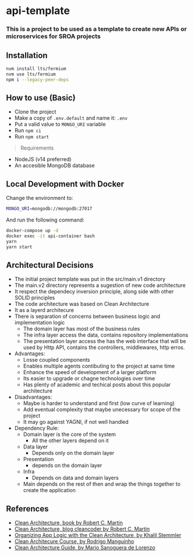 # api-template

### This is a project to be used as a template to create new APIs or microservices for SROA projects

## Installation

```sh
nvm install lts/fermium
nvm use lts/fermium
npm i --legacy-peer-deps
```
## How to use (Basic)

- Clone the project
- Make a copy of `.env.default` and name it: `.env`
- Put a valid value to `MONGO_URI` variable
- Run `npm ci`
- Run `npm start`

> Requirements

- NodeJS (v14 preferred)
- An accesible MongoDB database

## Local Development with Docker

Change the environment to:
```sh
MONGO_URI=mongodb://mongodb:27017
```
And run the following command:

```sh
docker-compose up -d
docker exec -it api-container bash
yarn
yarn start
```

## Architectural Decisions
 - The initial project template was put in the src/main.v1 directory
 - The main.v2 directory represents a sugestion of new code architecture
 - It respect the dependecy inversion principle, along side with other SOLID principles
 - The code architecture was based on Clean Architecture
 - It as a layerd architecure
 - There is separation of concerns between business logic and implementation logic
   - The domain layer has most of the business rules
   - The infra layer access the data, contains repository implementations
   - The presentation layer access the has the web interface that will be used by Http API, contains the controllers, middlewares, http erros.
 - Advantages:
   - Losse coupled components
   - Enables multiple agents contibuting to the project at same time
   - Enhance the speed of development of a larger platform
   - Its easier to upgrade or chagne technologies over time
   - Has plenty of academic and techical posts about this popular architecture
 - Disadvantages:
   - Maybe is harder to understand and first (low curve of learning)
   - Add eventual complexity that maybe unecessary for scope of the project
   - It may go against YAGNI, if not well handled
 - Dependency Rule:
   - Domain layer is the core of the system
     - All the other layers depend on it
   - Data layer
     - Depends only on the domain layer
   - Presentation
     - depends on the domain layer
   - Infra
     - Depends on data and domain layers
   - Main depends on the rest of then and wrap the things together to create the application

## References
 - [Clean Architecture, book by Robert C. Martin](https://www.oreilly.com/library/view/clean-architecture-a/9780134494272/)
 - [Clean Architecture, blog cleancoder by Robert C. Martin](https://blog.cleancoder.com/uncle-bob/2012/08/13/the-clean-architecture.html)
 - [Organizing App Logic with the Clean Architecture, by Khalil Stemmler](https://khalilstemmler.com/articles/software-design-architecture/organizing-app-logic/)
 - [Clean Architecure Course, by Rodrigo Manguinho](https://www.udemy.com/course/tdd-com-mango/)
 - [Clean Architecture Guide, by Mario Sanoguera de Lorenzo](https://proandroiddev.com/clean-architecture-data-flow-dependency-rule-615ffdd79e29)
